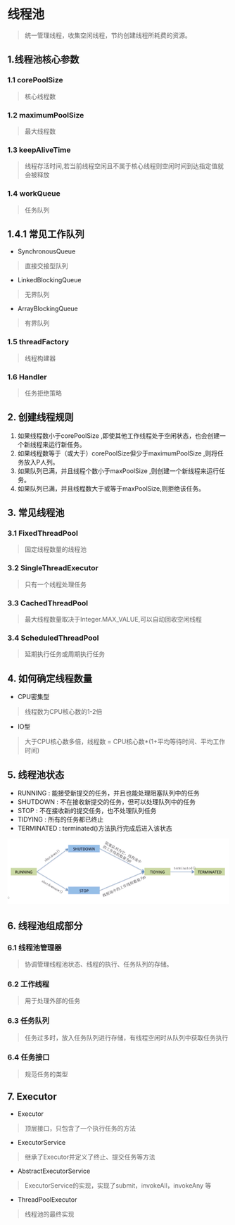# 线程池
> 统一管理线程，收集空闲线程，节约创建线程所耗费的资源。
## 1.线程池核心参数
### 1.1 corePoolSize
> 核心线程数
### 1.2 maximumPoolSize
> 最大线程数
### 1.3 keepAliveTime
> 线程存活时间,若当前线程空闲且不属于核心线程则空闲时间到达指定值就会被释放
### 1.4 workQueue
> 任务队列
## 1.4.1 常见工作队列
* SynchronousQueue
> 直接交接型队列
*  LinkedBlockingQueue
> 无界队列
*  ArrayBlockingQueue
> 有界队列
### 1.5 threadFactory
> 线程构建器
### 1.6 Handler
> 任务拒绝策略
## 2. 创建线程规则
1.	如果线程数小于corePoolSize ,即使其他工作线程处于空闲状态，也会创建一个新线程来运行新任务。
2.	如果线程数等于（或大于）corePoolSize但少于maximumPoolSize ,则将任务放入P人列。
3.	如果队列已满，并且线程个数小于maxPoolSize ,则创建一个新线程来运行任务。
4.	如果队列已满，并且线程数大于或等于maxPoolSize,则拒绝该任务。
## 3. 常见线程池
### 3.1 FixedThreadPool
> 固定线程数量的线程池
### 3.2 SingleThreadExecutor
> 只有一个线程处理任务
### 3.3 CachedThreadPool
> 最大线程数量取决于Integer.MAX_VALUE,可以自动回收空闲线程
### 3.4 ScheduledThreadPool
> 延期执行任务或周期执行任务
## 4. 如何确定线程数量
* CPU密集型
> 线程数为CPU核心数的1-2倍
* IO型
> 大于CPU核心数多倍，线程数 = CPU核心数*(1+平均等待时间、平均工作时间)
## 5. 线程池状态
* RUNNING : 能接受新提交的任务，并且也能处理阻塞队列中的任务
* SHUTDOWN : 不在接收新提交的任务，但可以处理队列中的任务
* STOP : 不在接收新的提交任务，也不处理队列任务
* TIDYING : 所有的任务都已终止
* TERMINATED : terminated()方法执行完成后进入该状态

![](./线程池状态.png)
## 6. 线程池组成部分
### 6.1 线程池管理器
> 协调管理线程池状态、线程的执行、任务队列的存储。
### 6.2 工作线程
> 用于处理外部的任务
### 6.3 任务队列
> 任务过多时，放入任务队列进行存储，有线程空闲时从队列中获取任务执行
### 6.4 任务接口
> 规范任务的类型
## 7. Executor
* Executor
> 顶层接口，只包含了一个执行任务的方法
* ExecutorService
> 继承了Executor并定义了终止、提交任务等方法
* AbstractExecutorService
> ExecutorService的实现，实现了submit，invokeAll，invokeAny 等
* ThreadPoolExecutor
> 线程池的最终实现

